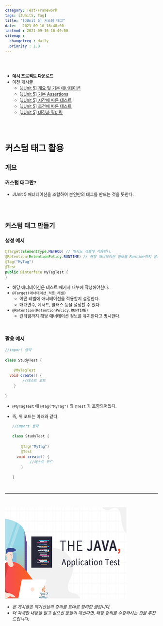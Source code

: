 ```yaml
---
category: Test-Framework
tags: [JUnit5, Tag]
title: "[JUnit 5] 커스텀 태그"
date:   2021-09-16 16:40:00 
lastmod : 2021-09-16 16:40:00
sitemap :
  changefreq : daily
  priority : 1.0
---
```


<br/><br/>

- **[예시 프로젝트 다운로드](https://github.com/TaegyunWoo/Spring-Test-Code-Example)**
- 이전 게시글
    - [[JUnit 5] 개요 및 기본 애너테이션](https://taegyunwoo.github.io/test-framework/TestFramework_JUnit5_SummaryAndBasicAnnotation)
    - [[JUnit 5] 기본 Assertions](https://taegyunwoo.github.io/test-framework/TestFramework_JUnit5_BasicAssertions)
    - [[JUnit 5] 시간에 따른 테스트](https://taegyunwoo.github.io/test-framework/TestFramework_JUnit5_TimeAssertions)
    - [[JUnit 5] 조건에 따른 테스트](https://taegyunwoo.github.io/test-framework/TestFramework_JUnit5_ConditionalAssertions)
    - [[JUnit 5] 태깅과 필터링](https://taegyunwoo.github.io/test-framework/TestFramework_JUnit5_Tagging)

<br/><br/>

# 커스텀 태그 활용

## 개요

### 커스텀 태그란?

- JUnit 5 애너테이션을 조합하여 본인만의 태그를 만드는 것을 뜻한다.

<br/><br/>

## 커스텀 태그 만들기

### 생성 예시

```java
@Target(ElementType.METHOD) // 메서드 레벨에 적용한다.
@Retention(RetentionPolicy.RUNTIME) // 해당 애너테이션 정보를 Runtime까지 유지한다.
@Tag("MyTag")
@Test
public @interface MyTagTest {
}
```

- 해당 애너테이션은 테스트 패키지 내부에 작성해야한다.
- `@Target(애너테이션_적용_레벨)`
    - 어떤 레벨에 애너테이션을 적용할지 설정한다.
    - 매개변수, 메서드, 클래스 등을 설정할 수 있다.
- `@Retention(RetentionPolicy.RUNTIME)`
    - 런타임까지 해당 애너테이션 정보를 유지한다고 명시한다.

<br/>

### 활용 예시

```java
//import 생략

class StudyTest {
	
	@MyTagTest
  void create() {
		//테스트 코드
	}
 
}
```

- `@MyTagTest` 에 `@Tag("MyTag")` 와 `@Test` 가 포함되어있다.
- 즉, 위 코드는 아래와 같다.

    ```java
    //import 생략

    class StudyTest {
    	
    	@Tag("MyTag")
    	@Test
      void create() {
    		//테스트 코드
    	}
     
    }
    ```

<br>

---

<br>

<a href="https://inf.run/htNB"><img src="/assets/img/Inflearn_Java_Test/logo.png" width="400px" height="300px"></a>

- *본 게시글은 백기선님의 강의를 토대로 정리한 글입니다.*
- *더 자세한 내용을 알고 싶으신 분들이 계신다면, 해당 강의를 수강하시는 것을 추천드립니다.*